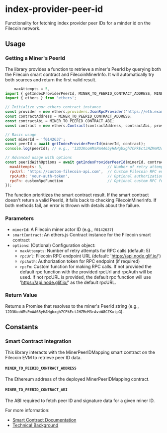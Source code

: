 # index-provider-peer-id

Functionality for fetching index provider peer IDs for a minder id on the Filecoin network.

## Usage

### Getting a Miner's PeerId

The library provides a function to retrieve a miner's PeerId by querying both the Filecoin smart
contract and FilecoinMinerInfo. It will automatically try both sources and return the first valid
result.

```js
    maxAttempts = 5,
import { getIndexProviderPeerId, MINER_TO_PEERID_CONTRACT_ADDRESS, MINER_TO_PEERID_CONTRACT_ABI } from '@filecoin-station/index-provider-peer-id';
import { ethers } from 'ethers';

// Initialize your ethers contract instance
const provider = new ethers.providers.JsonRpcProvider('https://eth.example.com');
const contractAddress = MINER_TO_PEERID_CONTRACT_ADDRESS;
const contractAbi = MINER_TO_PEERID_CONTRACT_ABI;
const contract = new ethers.Contract(contractAddress, contractAbi, provider);

// Basic usage
const minerId = 'f0142637';
const peerId = await getIndexProviderPeerId(minerId, contract);
console.log(peerId); // e.g., '12D3KooWMsPmAA65yHAHgbxgh7CPkEctJHZMeM3rAvoW8CZKxtpG'

// Advanced usage with options
const peerIdWithOptions = await getIndexProviderPeerId(minerId, contract, {
  maxAttempts: 3,                             // Number of retry attempts (default: 5)
  rpcUrl: 'https://custom-filecoin-api.com',  // Custom Filecoin RPC endpoint (default: 'https://api.node.glif.io/')
  rpcAuth: 'your-auth-token',                 // Optional authorization token for RPC
  rpcFn: customRpcFunction                    // Optional custom RPC function implementation.
});
```

The function prioritizes the smart contract result. If the smart contract doesn't return a valid
PeerId, it falls back to checking FilecoinMinerInfo. If both methods fail, an error is thrown with
details about the failure.

### Parameters

- `minerId`: A Filecoin miner actor ID (e.g., `f0142637`)
- `smartContract`: An ethers.js Contract instance for the Filecoin smart contract
- `options`: (Optional) Configuration object:
  - `maxAttempts`: Number of retry attempts for RPC calls (default: 5)
  - `rpcUrl`: Filecoin RPC endpoint URL (default: 'https://api.node.glif.io/')
  - `rpcAuth`: Authorization token for RPC endpoint (if required)
  - `rpcFn`: Custom function for making RPC calls. If not provided the default rpc function with the
    provided rpcUrl and rpcAuth will be used. If not rpcURL is provided, the default rpc function
    will use 'https://api.node.glif.io/' as the default rpcURL.

### Return Value

Returns a Promise that resolves to the miner's PeerId string (e.g.,
`12D3KooWMsPmAA65yHAHgbxgh7CPkEctJHZMeM3rAvoW8CZKxtpG`).

## Constants

### Smart Contract Integration

This library interacts with the MinerPeerIDMapping smart contract on the Filecoin EVM to retrieve
peer ID data.

#### `MINER_TO_PEERID_CONTRACT_ADDRESS`

The Ethereum address of the deployed MinerPeerIDMapping contract.

#### `MINER_TO_PEERID_CONTRACT_ABI`

The ABI required to fetch peer ID and signature data for a given miner ID.

For more information:

- [Smart Contract Documentation](https://github.com/filecoin-project/curio/blob/395bc47d0f585cbc869fd4671dc05b1b2f4b18c2/market/ipni/spark/sol/README.md)
- [Technical Background](https://docs.curiostorage.org/curio-market/ipni-interplanetary-network-indexer-provider#ipni-provider-identification)
